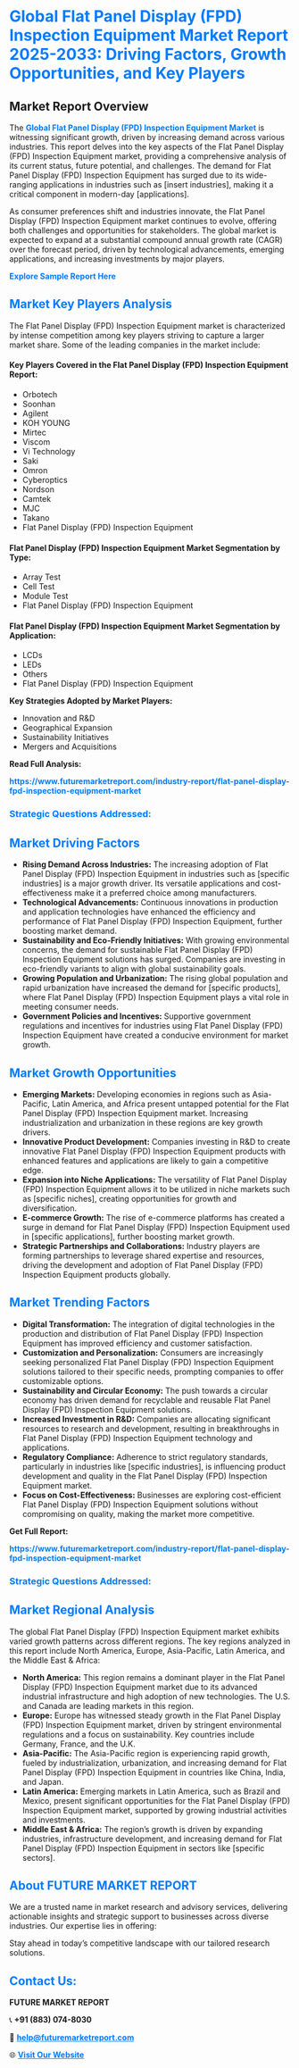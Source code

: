 <h1 style="color: #007BFF;">Global Flat Panel Display (FPD) Inspection Equipment Market Report 2025-2033: Driving Factors, Growth Opportunities, and Key Players</h1>

<section id="overview">
<h2>Market Report Overview</h2>
<p>The <a href="https://www.futuremarketreport.com/industry-report/flat-panel-display-fpd-inspection-equipment-market" style="color: #007BFF; text-decoration: none;"><strong>Global Flat Panel Display (FPD) Inspection Equipment Market</strong></a> is witnessing significant growth, driven by increasing demand across various industries. This report delves into the key aspects of the Flat Panel Display (FPD) Inspection Equipment market, providing a comprehensive analysis of its current status, future potential, and challenges. The demand for Flat Panel Display (FPD) Inspection Equipment has surged due to its wide-ranging applications in industries such as [insert industries], making it a critical component in modern-day [applications].</p>
<p>As consumer preferences shift and industries innovate, the Flat Panel Display (FPD) Inspection Equipment market continues to evolve, offering both challenges and opportunities for stakeholders. The global market is expected to expand at a substantial compound annual growth rate (CAGR) over the forecast period, driven by technological advancements, emerging applications, and increasing investments by major players.</p>
</section>

<section id="overview">
<p><a href="https://www.futuremarketreport.com/request-sample/reportId=100776" style="color: #007BFF; text-decoration: none;"><strong>Explore Sample Report Here</strong></a></p>
</section>

<section id="key-players">
<h2 style="color: #007BFF;">Market Key Players Analysis</h2>
<p>The Flat Panel Display (FPD) Inspection Equipment market is characterized by intense competition among key players striving to capture a larger market share. Some of the leading companies in the market include:</p>
<h4>Key Players Covered in the Flat Panel Display (FPD) Inspection Equipment Report:</h4>
<ul><li>Orbotech</li><li>Soonhan</li><li>Agilent</li><li>KOH YOUNG</li><li>Mirtec</li><li>Viscom</li><li>Vi Technology</li><li>Saki</li><li>Omron</li><li>Cyberoptics</li><li>Nordson</li><li>Camtek</li><li>MJC</li><li>Takano</li><li>Flat Panel Display (FPD) Inspection Equipment</li></ul>
<h4>Flat Panel Display (FPD) Inspection Equipment Market Segmentation by Type:</h4>
<ul><li>Array Test</li><li>Cell Test</li><li>Module Test</li><li>Flat Panel Display (FPD) Inspection Equipment</li></ul>

<h4>Flat Panel Display (FPD) Inspection Equipment Market Segmentation by Application:</h4>
<ul><li>LCDs</li><li>LEDs</li><li>Others</li><li>Flat Panel Display (FPD) Inspection Equipment</li></ul>
<p><strong>Key Strategies Adopted by Market Players:</strong></p>
<ul>
<li>Innovation and R&D</li>
<li>Geographical Expansion</li>
<li>Sustainability Initiatives</li>
<li>Mergers and Acquisitions</li>
</ul>
</section>

<section>
<p><strong>Read Full Analysis: </strong></p><a href="https://www.futuremarketreport.com/industry-report/flat-panel-display-fpd-inspection-equipment-market" style="color: #007BFF; text-decoration: none;"><strong>https://www.futuremarketreport.com/industry-report/flat-panel-display-fpd-inspection-equipment-market</strong></a>
<h3 style="color: #007BFF;">Strategic Questions Addressed:</h3>
</section>

<section id="driving-factors">
<h2 style="color: #007BFF;">Market Driving Factors</h2>
<ul>
<li><strong>Rising Demand Across Industries:</strong> The increasing adoption of Flat Panel Display (FPD) Inspection Equipment in industries such as [specific industries] is a major growth driver. Its versatile applications and cost-effectiveness make it a preferred choice among manufacturers.</li>
<li><strong>Technological Advancements:</strong> Continuous innovations in production and application technologies have enhanced the efficiency and performance of Flat Panel Display (FPD) Inspection Equipment, further boosting market demand.</li>
<li><strong>Sustainability and Eco-Friendly Initiatives:</strong> With growing environmental concerns, the demand for sustainable Flat Panel Display (FPD) Inspection Equipment solutions has surged. Companies are investing in eco-friendly variants to align with global sustainability goals.</li>
<li><strong>Growing Population and Urbanization:</strong> The rising global population and rapid urbanization have increased the demand for [specific products], where Flat Panel Display (FPD) Inspection Equipment plays a vital role in meeting consumer needs.</li>
<li><strong>Government Policies and Incentives:</strong> Supportive government regulations and incentives for industries using Flat Panel Display (FPD) Inspection Equipment have created a conducive environment for market growth.</li>
</ul>
</section>

<section id="growth-opportunities">
<h2 style="color: #007BFF;">Market Growth Opportunities</h2>
<ul>
<li><strong>Emerging Markets:</strong> Developing economies in regions such as Asia-Pacific, Latin America, and Africa present untapped potential for the Flat Panel Display (FPD) Inspection Equipment market. Increasing industrialization and urbanization in these regions are key growth drivers.</li>
<li><strong>Innovative Product Development:</strong> Companies investing in R&D to create innovative Flat Panel Display (FPD) Inspection Equipment products with enhanced features and applications are likely to gain a competitive edge.</li>
<li><strong>Expansion into Niche Applications:</strong> The versatility of Flat Panel Display (FPD) Inspection Equipment allows it to be utilized in niche markets such as [specific niches], creating opportunities for growth and diversification.</li>
<li><strong>E-commerce Growth:</strong> The rise of e-commerce platforms has created a surge in demand for Flat Panel Display (FPD) Inspection Equipment used in [specific applications], further boosting market growth.</li>
<li><strong>Strategic Partnerships and Collaborations:</strong> Industry players are forming partnerships to leverage shared expertise and resources, driving the development and adoption of Flat Panel Display (FPD) Inspection Equipment products globally.</li>
</ul>
</section>

<section id="trending-factors">
<h2 style="color: #007BFF;">Market Trending Factors</h2>
<ul>
<li><strong>Digital Transformation:</strong> The integration of digital technologies in the production and distribution of Flat Panel Display (FPD) Inspection Equipment has improved efficiency and customer satisfaction.</li>
<li><strong>Customization and Personalization:</strong> Consumers are increasingly seeking personalized Flat Panel Display (FPD) Inspection Equipment solutions tailored to their specific needs, prompting companies to offer customizable options.</li>
<li><strong>Sustainability and Circular Economy:</strong> The push towards a circular economy has driven demand for recyclable and reusable Flat Panel Display (FPD) Inspection Equipment solutions.</li>
<li><strong>Increased Investment in R&D:</strong> Companies are allocating significant resources to research and development, resulting in breakthroughs in Flat Panel Display (FPD) Inspection Equipment technology and applications.</li>
<li><strong>Regulatory Compliance:</strong> Adherence to strict regulatory standards, particularly in industries like [specific industries], is influencing product development and quality in the Flat Panel Display (FPD) Inspection Equipment market.</li>
<li><strong>Focus on Cost-Effectiveness:</strong> Businesses are exploring cost-efficient Flat Panel Display (FPD) Inspection Equipment solutions without compromising on quality, making the market more competitive.</li>
</ul>
</section>

<section>
<p><strong>Get Full Report: </strong></p><a href="https://www.futuremarketreport.com/industry-report/flat-panel-display-fpd-inspection-equipment-market" style="color: #007BFF; text-decoration: none;"><strong>https://www.futuremarketreport.com/industry-report/flat-panel-display-fpd-inspection-equipment-market</strong></a>
<h3 style="color: #007BFF;">Strategic Questions Addressed:</h3>
</section>


<section id="regional-analysis">
<h2 style="color: #007BFF;">Market Regional Analysis</h2>
<p>The global Flat Panel Display (FPD) Inspection Equipment market exhibits varied growth patterns across different regions. The key regions analyzed in this report include North America, Europe, Asia-Pacific, Latin America, and the Middle East & Africa:</p>
<ul>
<li><strong>North America:</strong> This region remains a dominant player in the Flat Panel Display (FPD) Inspection Equipment market due to its advanced industrial infrastructure and high adoption of new technologies. The U.S. and Canada are leading markets in this region.</li>
<li><strong>Europe:</strong> Europe has witnessed steady growth in the Flat Panel Display (FPD) Inspection Equipment market, driven by stringent environmental regulations and a focus on sustainability. Key countries include Germany, France, and the U.K.</li>
<li><strong>Asia-Pacific:</strong> The Asia-Pacific region is experiencing rapid growth, fueled by industrialization, urbanization, and increasing demand for Flat Panel Display (FPD) Inspection Equipment in countries like China, India, and Japan.</li>
<li><strong>Latin America:</strong> Emerging markets in Latin America, such as Brazil and Mexico, present significant opportunities for the Flat Panel Display (FPD) Inspection Equipment market, supported by growing industrial activities and investments.</li>
<li><strong>Middle East & Africa:</strong> The region’s growth is driven by expanding industries, infrastructure development, and increasing demand for Flat Panel Display (FPD) Inspection Equipment in sectors like [specific sectors].</li>
</ul>
</section>

<footer>
<h2 style="color: #007BFF;">About FUTURE MARKET REPORT</h2>
<p>We are a trusted name in market research and advisory services, delivering actionable insights and strategic support to businesses across diverse industries. Our expertise lies in offering:</p>

<p>Stay ahead in today’s competitive landscape with our tailored research solutions.</p>

<h2 style="color: #007BFF;">Contact Us:</h2>
<p><strong>FUTURE MARKET REPORT</strong></p>
<p>📞 <strong>+91 (883) 074-8030</strong></p>
<p>📧 <strong><a href="mailto:help@futuremarketreport.com" style="color: #007BFF;">help@futuremarketreport.com</a></strong></p>
<p>🌐 <strong><a href="https://www.futuremarketreport.com/" style="color: #007BFF;">Visit Our Website</a></strong></p>
</footer>
